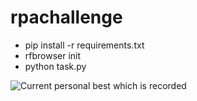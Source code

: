 # rpachallenge

* pip install -r requirements.txt
* rfbrowser init
* python task.py

![Current personal best which is recorded](record_20122020_time47ms.png?raw=true "Current personal best which is recorded")

